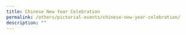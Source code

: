 ```yaml
---
title: Chinese New Year Celebration
permalink: /others/pictorial-events/chinese-new-year-celebration/
description: ""
---
```

